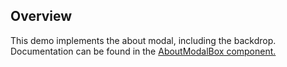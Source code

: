 ## Overview

This demo implements the about modal, including the backdrop. Documentation can be found in the <a href="../../../../components/AboutModalBox/examples/">AboutModalBox component.</a>

<!-- ## Accessibility

| Attribute | Applied To | Outcome |
| -- | -- | -- |
| `role` or `aria` | `pf-d-about-modal` |  accessibility notes. |


## Usage

| Class | Applied To | Outcome |
| -- | -- | -- |
| `.class-name-here` | `<tags-here>` |  Outcome and remarks. |
| Example: `.btn` | `<button>` |  Initiates a button. Always use it with a modifier class. |
 -->